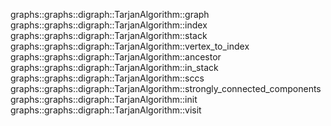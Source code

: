 graphs::graphs::digraph::TarjanAlgorithm::graph
graphs::graphs::digraph::TarjanAlgorithm::index
graphs::graphs::digraph::TarjanAlgorithm::stack
graphs::graphs::digraph::TarjanAlgorithm::vertex_to_index
graphs::graphs::digraph::TarjanAlgorithm::ancestor
graphs::graphs::digraph::TarjanAlgorithm::in_stack
graphs::graphs::digraph::TarjanAlgorithm::sccs
graphs::graphs::digraph::TarjanAlgorithm::strongly_connected_components
graphs::graphs::digraph::TarjanAlgorithm::init
graphs::graphs::digraph::TarjanAlgorithm::visit